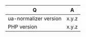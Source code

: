 | Q                     | A
| ----------------------| ---------------
| ua-normalizer version | x.y.z
| PHP version           | x.y.z


<!--
- Please fill in this template according to your issue.
- Please keep the table shown above at the top of your issue.
- Please post code as text (using proper markup). Do not post screenshots of code.
- Replace this comment by the description of your issue.
-->

